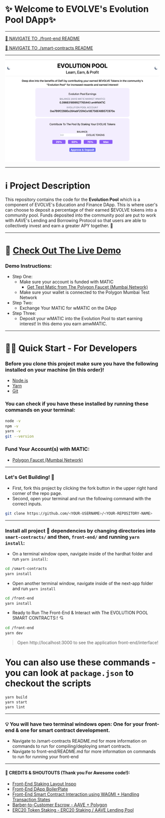 # ✨ Welcome to EVOLVE's Evolution Pool DApp✨
---

[🚀 NAVIGATE TO ./front-end README](https://github.com/Web3athon-EVOLVE/Evolution-Pool-DApp/tree/master/front-end)

[🚀 NAVIGATE TO ./smart-contracts README](https://github.com/Web3athon-EVOLVE/Evolution-Pool-DApp/tree/master/smart-contracts)

---

![Figure 1](./images/EvolutionPoolFrontEnd.png)

---

# ℹ️ Project Description

<p>
This repository contains the code for the <b>Evolution Pool</b> which is a component of EVOLVE's Education and Finance DApp. This is where user's can choose to deposit a percentage of their earned $EVOLVE tokens into a community pool. Funds deposited into the community pool are put to work with AAVE's Lending and Borrowing Protocol so that users are able to collectively invest and earn a greater APY together. 💖
</p>

---

# 🌈 [Check Out The Live Demo](evolution-pool-dapp.vercel.app)

### Demo Instructions: 
* Step One: 
  * Make sure your account is funded with MATIC
    * [Get Test Matic from The Polygon Faucet (Mumbai Network)](https://faucet.polygon.technology/) 
  * Make sure your wallet is connected to the Polygon Mumbai Test Network
* Step Two:
  * Exchange Your MATIC for wMATIC on the DApp
* Step Three:
  *  Deposit your wMATIC into the Evolution Pool to start earning interest! In this demo you earn amwMATIC. 
---

# 🏄‍♂️ Quick Start - For Developers
### Before you clone this project make sure you have the following installed on your machine (in this order)!

* [Node.js](https://nodejs.org/en/) 
* [Yarn](https://classic.yarnpkg.com/en/docs/install/)
* [Git](https://git-scm.com/downloads)

### You can check if you have these installed by running these commands on your terminal:

```bash
node -v
npm -v
yarn -v
git --version
```

### Fund Your Account(s) with MATIC:
* [Polygon Faucet (Mumbai Network)](https://faucet.polygon.technology/)

---
### Let's Get Building! 🔨
* First, fork this project by clicking the fork button in the upper right hand corner of the repo page.
* Second, open your terminal and run the following command with the correct inputs.

```bash
git clone https://github.com/<YOUR-USERNAME>/<YOUR-REPOSITORY-NAME>
```
---
### Install all project 👷‍ dependencies by changing directories into `smart-contracts/` and then, `front-end/` and running `yarn install`:

* On a terminal window open, navigate inside of the hardhat folder and run `yarn install`:
```bash
cd /smart-contracts
yarn install
```
* Open another terminal window, navigate inside of the next-app folder and run `yarn install`
```bash
cd /front-end
yarn install
```
* Ready to Run The Front-End & Interact with The EVOLUTION POOL SMART CONTRACTS:! 💘
```bash
cd /front-end
yarn dev
```
> Open http://localhost:3000 to see the application front-end/interface!

# You can also use these commands - you can look at `package.json` to checkout the scripts
```
yarn build
yarn start
yarn lint 
```
---
### 💡 You will have two terminal windows open: One for your front-end & one for smart contract development.
* Navigate to /smart-contracts README.md for more information on commands to run for compiling/deploying smart contracts.
* Navigate to front-end/README.md for more information on commands to run for running your front-end
---

#### 💟 CREDITS & SHOUTOUTS (Thank you For Awesome code!):
* [Front-End Staking Layout Inspo](https://github.com/cpascoli/lp-token-staking)
* [Front-End DApp BoilerPlate](https://github.com/arisac/dapp-starter)
* [Front-End Smart Contract Interaction using WAGMI + Handling Transaction States](https://github.com/womenbuildweb3/Web3RSVP-frontend)
* [Barber-to-Customer Escrow - AAVE + Polygon](https://github.com/Okiki-Olugunna/Barber-to-Customer-Escrow)
* [ERC20 Token Staking - ERC20 Staking / AAVE Lending Pool](https://github.com/0xBonanza/Solidity-erc20-staking)

